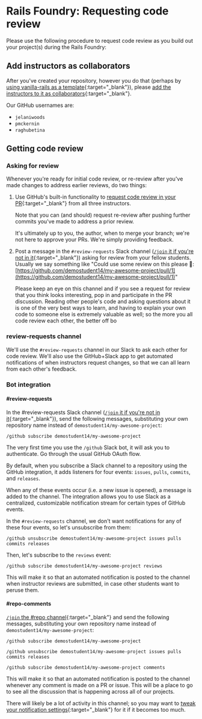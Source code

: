 # Rails Foundry: Requesting code review

Please use the following procedure to request code review as you build out your project(s) during the Rails Foundry:

## Add instructors as collaborators

After you've created your repository, however you do that (perhaps by [using vanilla-rails as a template](https://github.com/appdev-projects/vanilla-rails/generate){:target="_blank"}), please [add the instructors to it as collaborators](https://docs.github.com/en/github/setting-up-and-managing-your-github-user-account/inviting-collaborators-to-a-personal-repository){:target="_blank"}.

Our GitHub usernames are:

 - `jelaniwoods`
 - `pmckernin`
 - `raghubetina`

## Getting code review

### Asking for review

Whenever you're ready for initial code review, or re-review after you've made changes to address earlier reviews, do two things:

 1. Use GitHub's built-in functionality to [request code review in your PR](https://docs.github.com/en/github/collaborating-with-issues-and-pull-requests/requesting-a-pull-request-review){:target="_blank"} from all three instructors.

    Note that you can (and should) request re-review after pushing further commits you've made to address a prior review.

    It's ultimately up to you, the author, when to merge your branch; we're not here to approve your PRs. We're simply providing feedback.
 2. Post a message in the `#review-requests` Slack channel ([`/join` it if you're not in it](https://slack.com/help/articles/205239967-Join-a-channel){:target="_blank"}) asking for review from your fellow students. Usually we say something like "Could use some review on this please 👀: [https://github.com/demostudent14/my-awesome-project/pull/1](https://github.com/demostudent14/my-awesome-project/pull/1)"

    Please keep an eye on this channel and if you see a request for review that you think looks interesting, pop in and participate in the PR discussion. Reading other people's code and asking questions about it is one of the very best ways to learn, and having to explain your own code to someone else is extremely valuable as well; so the more you all code review each other, the better off bo

### review-requests channel

We'll use the `#review-requests` channel in our Slack to ask each other for code review. We'll also use the GitHub+Slack app to get automated notifications of when instructors request changes, so that we can all learn from each other's feedback.

### Bot integration

#### #review-requests

In the #review-requests Slack channel ([`/join` it if you're not in it](https://slack.com/help/articles/205239967-Join-a-channel){:target="_blank"}), send the following messages, substituting your own repository name instead of `demostudent14/my-awesome-project`:

```
/github subscribe demostudent14/my-awesome-project
```

The very first time you use the `/github` Slack bot, it will ask you to authenticate. Go through the usual GitHub OAuth flow.

By default, when you subscribe a Slack channel to a repository using the GitHub integration, it adds listeners for four events: `issues`, `pulls`, `commits`, and `releases`.

When any of these events occur (i.e. a new issue is opened), a message is added to the channel. The integration allows you to use Slack as a centralized, customizable notification stream for certain types of GitHub events.

In the `#review-requests` channel, we don't want notifications for any of these four events, so let's unsubscribe from them:

```
/github unsubscribe demostudent14/my-awesome-project issues pulls commits releases
```

Then, let's subscribe to the `reviews` event:

```
/github subscribe demostudent14/my-awesome-project reviews
```

This will make it so that an automated notification is posted to the channel when instructor reviews are submitted, in case other students want to peruse them.

#### #repo-comments

[`/join` the #repo channel](https://slack.com/help/articles/205239967-Join-a-channel){:target="_blank"} and send the following messages, substituting your own repository name instead of `demostudent14/my-awesome-project`:

```
/github subscribe demostudent14/my-awesome-project
```

```
/github unsubscribe demostudent14/my-awesome-project issues pulls commits releases
```

```
/github subscribe demostudent14/my-awesome-project comments
```

This will make it so that an automated notification is posted to the channel whenever any comment is made on a PR or issue. This will be a place to go to see all the discussion that is happening across all of our projects.

There will likely be a lot of activity in this channel; so you may want to [tweak your notification settings](https://slack.com/help/articles/360056534254-Manage-notifications-for-specific-channels-and-direct-messages){:target="_blank"} for it if it becomes too much.
